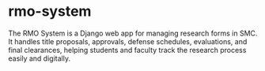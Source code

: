 # rmo-system
The RMO System is a Django web app for managing research forms in SMC. It handles title proposals, approvals, defense schedules, evaluations, and final clearances, helping students and faculty track the research process easily and digitally.
